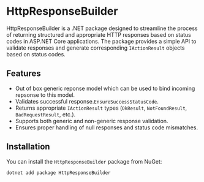 # HttpResponseBuilder

HttpResponseBuilder is a .NET package designed to streamline the process of returning structured and appropriate HTTP responses based on status codes in ASP.NET Core applications. The package provides a simple API to validate responses and generate corresponding `IActionResult` objects based on status codes.

## Features
- Out of box generic reponse model which can be used to bind incoming repsonse to this model.
- Validates successful response.`EnsureSuccessStatusCode`.
- Returns appropriate `IActionResult` types (`OkResult`, `NotFoundResult`, `BadRequestResult`, etc.).
- Supports both generic and non-generic response validation.
- Ensures proper handling of null responses and status code mismatches.

## Installation

You can install the `HttpResponseBuilder` package from NuGet:

```bash
dotnet add package HttpResponseBuilder
